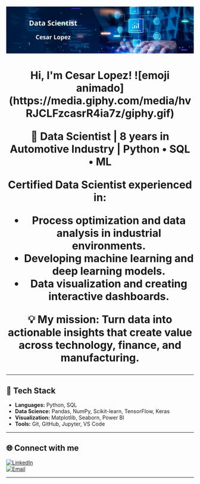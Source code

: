 <p align="center">
  <img src="Banner_Data_Scientist.jpg" alt="Banner" width="1000"/>
</p>

<h1 align="center"> Hi, I'm Cesar Lopez! ![emoji animado](https://media.giphy.com/media/hvRJCLFzcasrR4ia7z/giphy.gif)

🎯 **Data Scientist | 8 years in Automotive Industry | Python • SQL • ML**  

Certified Data Scientist experienced in:
- **Process optimization and data analysis** in industrial environments.  
- Developing **machine learning** and **deep learning** models.  
- **Data visualization** and creating **interactive dashboards**.  

💡 **My mission:** Turn data into **actionable insights** that create value across **technology, finance, and manufacturing**.

---

## 🚀 **Tech Stack**
- **Languages:** Python, SQL  
- **Data Science:** Pandas, NumPy, Scikit-learn, TensorFlow, Keras  
- **Visualization:** Matplotlib, Seaborn, Power BI  
- **Tools:** Git, GitHub, Jupyter, VS Code  

---

## 🌐 **Connect with me**
[![LinkedIn](https://img.shields.io/badge/LinkedIn-0A66C2?style=for-the-badge&logo=linkedin&logoColor=white)](https://www.linkedin.com/in/cesarlpzm)  
[![Email](https://img.shields.io/badge/Email-D14836?style=for-the-badge&logo=gmail&logoColor=white)](mailto:cesar.lpzm@gmail.com)  

---
